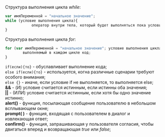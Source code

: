 Структура выполнения цикла _while_:
```javascript
var имяПеременной = "начальное значение";
while (условие выполнения цикла){
			оператор внутри тела, который будет выполняться пока условие верно;
}
```
Структура выполнения цикла _for_:
```javascript
for (var имяПеременной = "начальное значение"; условие выполнения цикла; что делать после каждого цикла) {
		выполняемый в каждом цикле код;
}
```
`if(если){то}` - обуславливает выполнение кода;   
`else if(если){то}` - используется, когна различные сценарии требуют особого внимания;    
`else {}` - иначе, если условие if не выполняется, то выполняется else;     
**&&** - (И) условие считается истинным, если истинны оба значения;    
**||** - (ИЛИ) условие считается истинным, если хотя бы одно значение истинно;   
**alert()** - функция, посылающая сообщение пользователю в небольшом всплывающем окне;    
**prompt( )** - функция, входящая с пользователем в диалог и извлекающая ответ;     
**confirm()** - функция, запрашивающая у пользователя согласия, чтобы двигаться вперед и возвращающая *true* или *false*;   
